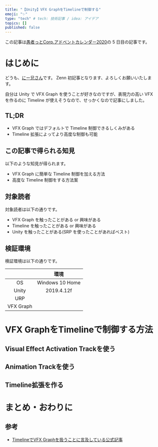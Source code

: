 ```yaml
---
title: "【Unity】VFX GraphをTimelineで制御する"
emoji: "✨"
type: "tech" # tech: 技術記事 / idea: アイデア
topics: []
published: false
---
```


この記事は[愚者っとCorp.アドベントカレンダー2020](https://adventar.org/calendars/5126)の 5 日目の記事です。

# はじめに

どうも、[にー兄さん](https://twitter.com/ninisan_drumath)です。
Zenn 初記事となります、よろしくお願いいたします。

自分は Unity で VFX Graph を使うことが好きなのですが、表現力の高い VFX を作るのに Timeline が使えそうなので、せっかくなので記事にしました。

## TL;DR

- VFX Graph ではデフォルトで Timeline 制御できるしくみがある
- Timeline 拡張によってより高度な制御も可能

## この記事で得られる知見

以下のような知見が得られます。

- VFX Graph に簡単な Timeline 制御を加える方法
- 高度な Timeline 制御をする方法案

## 対象読者

対象読者は以下の通りです。

- VFX Graph を触ったことがある or 興味がある
- Timeline を触ったことがある or 興味がある
- Unity を触ったことがある(SRP を使ったことがあればベスト)

## 検証環境

検証環境は以下の通りです。

||環境|
|:---:|:---:|
|OS|Windows 10 Home|
|Unity|2019.4.12f|
|URP||
|VFX Graph||


# VFX GraphをTimelineで制御する方法

## Visual Effect Activation Trackを使う

## Animation Trackを使う

## Timeline拡張を作る

# まとめ・おわりに

## 参考

- [TimelineでVFX Graphを扱うことに言及している公式記事](https://blogs.unity3d.com/jp/2018/11/27/creating-explosive-visuals-with-the-visual-effect-graph/)